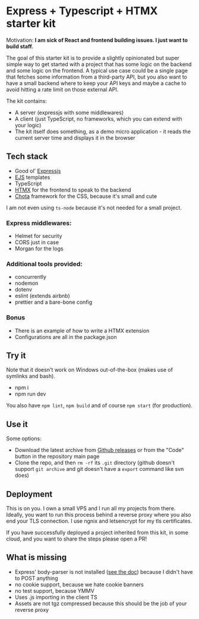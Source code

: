 # Express + Typescript + HTMX starter kit

Motivation: **I am sick of React and frontend building issues. I just want to build staff**.

The goal of this starter kit is to provide a slightly opinionated but super simple way to get started with a project that has some logic on the backend and some logic on the frontend. A typical use case could be a single page that fetches some information from a third-party API, but you also want to have a small backend where to keep your API keys and maybe a cache to avoid hitting a rate limit on those external API.

The kit contains:
- A server (expressjs with some middlewares)
- A client (just TypeScript, no frameworks, which you can extend with your logic)
- The kit itself does something, as a demo micro application - it reads the current server time and displays it in the browser

## Tech stack
- Good ol' [Expressjs](https://expressjs.com/)
- [EJS](https://ejs.co/) templates
- TypeScript
- [HTMX](https://htmx.org/) for the frontend to speak to the backend
- [Chota](https://jenil.github.io/chota/) framework for the CSS, because it's small and cute

I am not even using `ts-node` because it's not needed for a small project.

### Express middlewares:
- Helmet for security
- CORS just in case
- Morgan for the logs

### Additional tools provided:
- concurrently
- nodemon
- dotenv
- eslint (extends airbnb)
- prettier and a bare-bone config

### Bonus
- There is an example of how to write a HTMX extension
- Configurations are all in the package.json

## Try it

Note that it doesn't work on Windows out-of-the-box (makes use of symlinks and bash).

- npm i
- npm run dev

You also have `npm lint`, `npm build` and of course `npm start` (for production).

## Use it

Some options:

- Download the latest archive from [Github releases](https://github.com/claudioc/node-htmx-ts-starter-kit/releases) or from the "Code" button in the repository main page
- Clone the repo, and then `rm -rf` its `.git` directory (github doesn't support `git archive` and git doesn't have a `export` command like svn does)

## Deployment

This is on you. I own a small VPS and I run all my projects from there. Ideally, you want to run this process behind a reverse proxy where you also end your TLS connection. I use ngnix and letsencrypt for my tls certificates.

If you have successfully deployed a project inherited from this kit, in some cloud, and you want to share the steps please open a PR!

## What is missing
- Express' body-parser is not installed ([see the doc](https://expressjs.com/en/resources/middleware/body-parser.html)) because I didn't have to POST anything
- no cookie support, because we hate cookie banners
- no test support, because YMMV
- Uses .js importing in the client TS
- Assets are not tgz compressed because this should be the job of your reverse proxy
